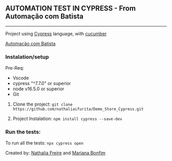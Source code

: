 ## AUTOMATION TEST IN CYPRESS - From Automação com Batista
--------

Project using [Cypress](https://github.com/cypress-io/cypress) language, with [cucumber](https://github.com/TheBrainFamily/cypress-cucumber-preprocessor)

[Automação com Batista](https://automacaocombatista.herokuapp.com/treinamento/home)

### Instalation/setup

Pre-Req:
- Vscode
- cypress "^7.7.0" or superior
- node v16.5.0 or superior
- Git

1. Clone the project:
```git clone https://github.com/nathaliaifurita/Demo_Store_Cypress.git```

2. Project Instalation:
```npm install cypress --save-dev```
    

### Run the tests:

To run all the tests:
```npx cypress open```

Created by: [Nathalia Freire](https://github.com/nathaliaifurita) and [Mariana Bonfim](https://github.com/marianabrodrigues)
